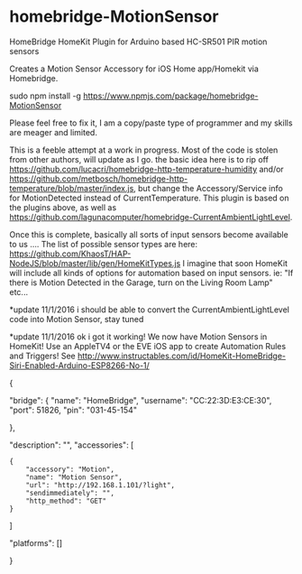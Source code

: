 # homebridge-MotionSensor
HomeBridge HomeKit Plugin for Arduino based HC-SR501 PIR motion sensors


Creates a Motion Sensor Accessory for iOS Home app/Homekit via Homebridge.

sudo npm install -g https://www.npmjs.com/package/homebridge-MotionSensor

Please feel free to fix it, I am a copy/paste type of programmer and my skills are meager and limited.

This is a feeble attempt at a work in progress. Most of the code is stolen from other authors, will update as I go. the basic idea here is to rip off https://github.com/lucacri/homebridge-http-temperature-humidity and/or https://github.com/metbosch/homebridge-http-temperature/blob/master/index.js, but change the Accessory/Service info for MotionDetected instead of CurrentTemperature. This plugin is based on the plugins above, as well as https://github.com/lagunacomputer/homebridge-CurrentAmbientLightLevel.

Once this is complete, basically all sorts of input sensors become available to us .... The list of possible sensor types are here: https://github.com/KhaosT/HAP-NodeJS/blob/master/lib/gen/HomeKitTypes.js I imagine that soon HomeKit will include all kinds of options for automation based on input sensors. ie: "If there is Motion Detected in the Garage, turn on the Living Room Lamp" etc...

*update 11/1/2016 i should be able to convert the CurrentAmbientLightLevel code into Motion Sensor, stay tuned

*update 11/1/2016 ok i got it working!  We now have Motion Sensors in HomeKit!  Use an AppleTV4 or the EVE iOS app to create Automation Rules and Triggers! See http://www.instructables.com/id/HomeKit-HomeBridge-Siri-Enabled-Arduino-ESP8266-No-1/


{

"bridge": {
"name": "HomeBridge",
"username": "CC:22:3D:E3:CE:30",
"port": 51826,
"pin": "031-45-154"

},

"description": "",
    "accessories": [
    
    {
        "accessory": "Motion",
        "name": "Motion Sensor",
        "url": "http://192.168.1.101/?light",
        "sendimmediately": "",
        "http_method": "GET"
    }
    
]

"platforms": []

}
